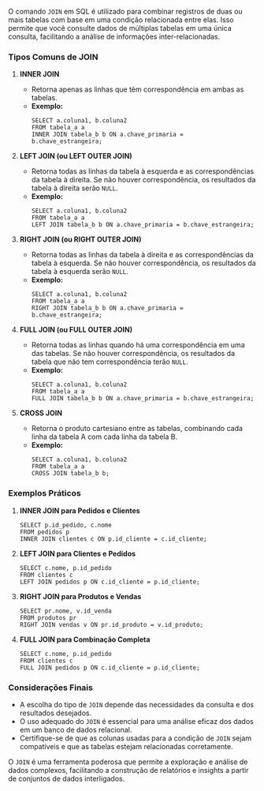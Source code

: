 O comando `JOIN` em SQL é utilizado para combinar registros de duas ou mais tabelas com base em uma condição relacionada entre elas. Isso permite que você consulte dados de múltiplas tabelas em uma única consulta, facilitando a análise de informações inter-relacionadas.

### Tipos Comuns de JOIN

1. **INNER JOIN**
    
    - Retorna apenas as linhas que têm correspondência em ambas as tabelas.
    - **Exemplo:**
        ```
        SELECT a.coluna1, b.coluna2
        FROM tabela_a a
        INNER JOIN tabela_b b ON a.chave_primaria = b.chave_estrangeira;
        ```

2. **LEFT JOIN (ou LEFT OUTER JOIN)**
    
    - Retorna todas as linhas da tabela à esquerda e as correspondências da tabela à direita. Se não houver correspondência, os resultados da tabela à direita serão `NULL`.
    - **Exemplo:**
        ```
        SELECT a.coluna1, b.coluna2
        FROM tabela_a a
        LEFT JOIN tabela_b b ON a.chave_primaria = b.chave_estrangeira;
        ```

3. **RIGHT JOIN (ou RIGHT OUTER JOIN)**
    
    - Retorna todas as linhas da tabela à direita e as correspondências da tabela à esquerda. Se não houver correspondência, os resultados da tabela à esquerda serão `NULL`.
    - **Exemplo:**
        ```
        SELECT a.coluna1, b.coluna2
        FROM tabela_a a
        RIGHT JOIN tabela_b b ON a.chave_primaria = b.chave_estrangeira;
        ```

4. **FULL JOIN (ou FULL OUTER JOIN)**
    
    - Retorna todas as linhas quando há uma correspondência em uma das tabelas. Se não houver correspondência, os resultados da tabela que não tem correspondência terão `NULL`.
    - **Exemplo:**
        ```
        SELECT a.coluna1, b.coluna2
        FROM tabela_a a
        FULL JOIN tabela_b b ON a.chave_primaria = b.chave_estrangeira;
        ```

5. **CROSS JOIN**
    
    - Retorna o produto cartesiano entre as tabelas, combinando cada linha da tabela A com cada linha da tabela B.
    - **Exemplo:**
        ```
        SELECT a.coluna1, b.coluna2
        FROM tabela_a a
        CROSS JOIN tabela_b b;
        ```

### Exemplos Práticos

1. **INNER JOIN para Pedidos e Clientes**

    ```
    SELECT p.id_pedido, c.nome
    FROM pedidos p
    INNER JOIN clientes c ON p.id_cliente = c.id_cliente;
    ```

2. **LEFT JOIN para Clientes e Pedidos**

    ```
    SELECT c.nome, p.id_pedido
    FROM clientes c
    LEFT JOIN pedidos p ON c.id_cliente = p.id_cliente;
    ```

3. **RIGHT JOIN para Produtos e Vendas**

    ```
    SELECT pr.nome, v.id_venda
    FROM produtos pr
    RIGHT JOIN vendas v ON pr.id_produto = v.id_produto;
    ```

4. **FULL JOIN para Combinação Completa**

    ```
    SELECT c.nome, p.id_pedido
    FROM clientes c
    FULL JOIN pedidos p ON c.id_cliente = p.id_cliente;
    ```

### Considerações Finais

- A escolha do tipo de `JOIN` depende das necessidades da consulta e dos resultados desejados.
- O uso adequado do `JOIN` é essencial para uma análise eficaz dos dados em um banco de dados relacional.
- Certifique-se de que as colunas usadas para a condição de `JOIN` sejam compatíveis e que as tabelas estejam relacionadas corretamente.

O `JOIN` é uma ferramenta poderosa que permite a exploração e análise de dados complexos, facilitando a construção de relatórios e insights a partir de conjuntos de dados interligados.